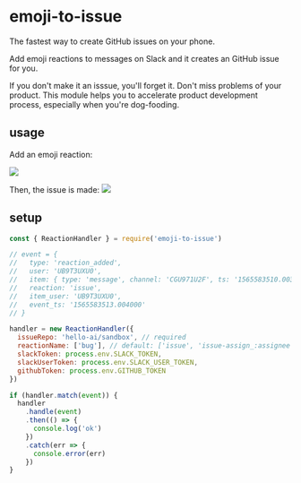 # emoji-to-issue

The fastest way to create GitHub issues on your phone.

Add emoji reactions to messages on Slack and it creates an GitHub issue for you.

If you don't make it an isssue, you'll forget it. Don't miss problems of your product.
This module helps you to accelerate product development process, especially when you're dog-fooding.

## usage

Add an emoji reaction:

![](https://i.gyazo.com/d18f953b3857dd5a2f84fcc347f46170.png)

Then, the issue is made:
![](https://i.gyazo.com/16499ff7e05e42a16895e1f46e6e76a3.png)

## setup

```js
const { ReactionHandler } = require('emoji-to-issue')

// event = {
//   type: 'reaction_added',
//   user: 'UB9T3UXU0',
//   item: { type: 'message', channel: 'CGU971U2F', ts: '1565583510.003900' },
//   reaction: 'issue',
//   item_user: 'UB9T3UXU0',
//   event_ts: '1565583513.004000'
// }

handler = new ReactionHandler({
  issueRepo: 'hello-ai/sandbox', // required
  reactionName: ['bug'], // default: ['issue', 'issue-assign_:assignee']
  slackToken: process.env.SLACK_TOKEN,
  slackUserToken: process.env.SLACK_USER_TOKEN,
  githubToken: process.env.GITHUB_TOKEN
})

if (handler.match(event)) {
  handler
    .handle(event)
    .then(() => {
      console.log('ok')
    })
    .catch(err => {
      console.error(err)
    })
}
```
